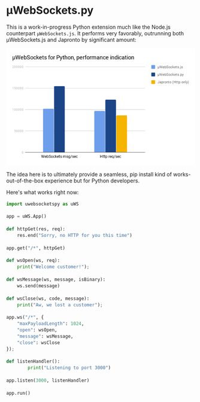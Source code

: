 # µWebSockets.py
This is a work-in-progress Python extension much like the Node.js counterpart `µWebSockets.js`. It performs very favorably, outrunning both µWebSockets.js and Japronto by significant amount:

![](perf.png)

The idea here is to ultimately provide a seamless, pip install kind of works-out-of-the-box experience but for Python developers.

Here's what works right now:
```python
import uwebsocketspy as uWS

app = uWS.App()

def httpGet(res, req):
	res.end("Sorry, no HTTP for you this time")

app.get("/*", httpGet)

def wsOpen(ws, req):
	print("Welcome customer!");

def wsMessage(ws, message, isBinary):
	ws.send(message)

def wsClose(ws, code, message):
	print("Aw, we lost a customer");

app.ws("/*", {
	"maxPayloadLength": 1024,
	"open": wsOpen,
	"message": wsMessage,
	"close": wsClose
});

def listenHandler():
        print("Listening to port 3000")

app.listen(3000, listenHandler)

app.run()
```
